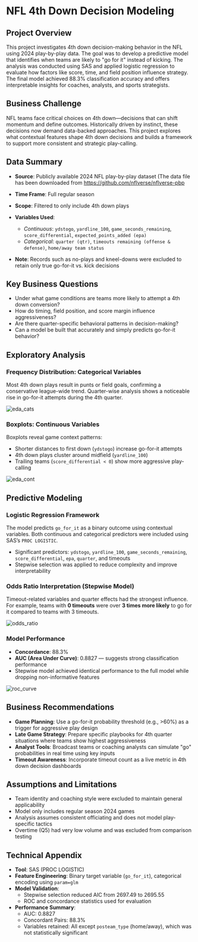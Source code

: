 # NFL 4th Down Decision Modeling

## Project Overview
This project investigates 4th down decision-making behavior in the NFL using 2024 play-by-play data. The goal was to develop a predictive model that identifies when teams are likely to "go for it" instead of kicking. The analysis was conducted using SAS and applied logistic regression to evaluate how factors like score, time, and field position influence strategy. The final model achieved 88.3% classification accuracy and offers interpretable insights for coaches, analysts, and sports strategists.

## Business Challenge
NFL teams face critical choices on 4th down—decisions that can shift momentum and define outcomes. Historically driven by instinct, these decisions now demand data-backed approaches. This project explores what contextual features shape 4th down decisions and builds a framework to support more consistent and strategic play-calling.

## Data Summary
- **Source**: Publicly available 2024 NFL play-by-play dataset (The data file has been downloaded from [https://github.com/nflverse/nflverse-pbp ](url)

- **Time Frame**: Full regular season
- **Scope**: Filtered to only include 4th down plays
- **Variables Used**:
  - *Continuous*: `ydstogo`, `yardline_100`, `game_seconds_remaining`, `score_differential`, `expected_points_added (epa)`
  - *Categorical*: `quarter (qtr)`, `timeouts remaining (offense & defense)`, `home/away team status`
- **Note**: Records such as no-plays and kneel-downs were excluded to retain only true go-for-it vs. kick decisions

## Key Business Questions
- Under what game conditions are teams more likely to attempt a 4th down conversion?
- How do timing, field position, and score margin influence aggressiveness?
- Are there quarter-specific behavioral patterns in decision-making?
- Can a model be built that accurately and simply predicts go-for-it behavior?

## Exploratory Analysis

### Frequency Distribution: Categorical Variables
Most 4th down plays result in punts or field goals, confirming a conservative league-wide trend. Quarter-wise analysis shows a noticeable rise in go-for-it attempts during the 4th quarter.

![eda_cats](https://github.com/user-attachments/assets/1ac6ed06-52ea-4178-a78a-37c94c832803)

### Boxplots: Continuous Variables
Boxplots reveal game context patterns:
- Shorter distances to first down (`ydstogo`) increase go-for-it attempts
- 4th down plays cluster around midfield (`yardline_100`)
- Trailing teams (`score_differential < 0`) show more aggressive play-calling

![eda_cont](https://github.com/user-attachments/assets/366e3b96-f3a4-4a45-9ddf-ae6b624342fc)

## Predictive Modeling

### Logistic Regression Framework
The model predicts `go_for_it` as a binary outcome using contextual variables. Both continuous and categorical predictors were included using SAS’s `PROC LOGISTIC`.

- Significant predictors: `ydstogo`, `yardline_100`, `game_seconds_remaining`, `score_differential`, `epa`, `quarter`, and timeouts
- Stepwise selection was applied to reduce complexity and improve interpretability

### Odds Ratio Interpretation (Stepwise Model)
Timeout-related variables and quarter effects had the strongest influence. For example, teams with **0 timeouts** were over **3 times more likely** to go for it compared to teams with 3 timeouts.

![odds_ratio](https://github.com/user-attachments/assets/46637b6d-21c3-4485-affe-1e20c20db557)

### Model Performance
- **Concordance**: 88.3%
- **AUC (Area Under Curve)**: 0.8827 — suggests strong classification performance
- Stepwise model achieved identical performance to the full model while dropping non-informative features

![roc_curve](https://github.com/user-attachments/assets/8ca953a9-d739-48d9-9cf0-49d4c6374b04)

## Business Recommendations
- **Game Planning**: Use a go-for-it probability threshold (e.g., >60%) as a trigger for aggressive play design
- **Late Game Strategy**: Prepare specific playbooks for 4th quarter situations where teams show highest aggressiveness
- **Analyst Tools**: Broadcast teams or coaching analysts can simulate "go" probabilities in real time using key inputs
- **Timeout Awareness**: Incorporate timeout count as a live metric in 4th down decision dashboards

## Assumptions and Limitations
- Team identity and coaching style were excluded to maintain general applicability
- Model only includes regular season 2024 games
- Analysis assumes consistent officiating and does not model play-specific tactics
- Overtime (Q5) had very low volume and was excluded from comparison testing

## Technical Appendix
- **Tool**: SAS (PROC LOGISTIC)
- **Feature Engineering**: Binary target variable (`go_for_it`), categorical encoding using `param=glm`
- **Model Validation**:
  - Stepwise selection reduced AIC from 2697.49 to 2695.55
  - ROC and concordance statistics used for evaluation
- **Performance Summary**:
  - AUC: 0.8827
  - Concordant Pairs: 88.3%
  - Variables retained: All except `posteam_type` (home/away), which was not statistically significant



